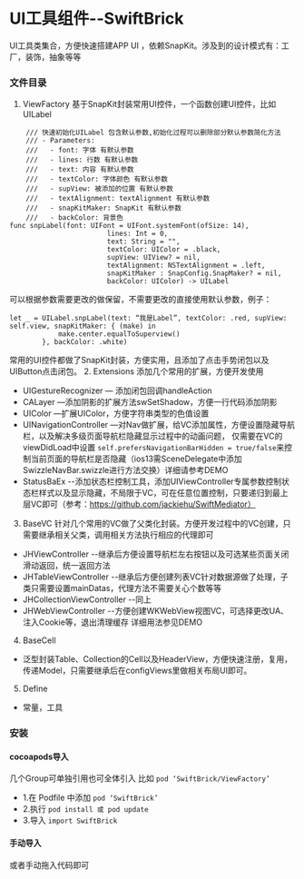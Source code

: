 # UI工具组件--SwiftBrick
UI工具类集合，方便快速搭建APP UI ，依赖SnapKit。涉及到的设计模式有：工厂，装饰，抽象等等
### 文件目录
1. ViewFactory
基于SnapKit封装常用UI控件，一个函数创建UI控件，比如UILabel
```
    /// 快速初始化UILabel 包含默认参数,初始化过程可以删除部分默认参数简化方法
    /// - Parameters:
    ///   - font: 字体 有默认参数
    ///   - lines: 行数 有默认参数
    ///   - text: 内容 有默认参数
    ///   - textColor: 字体颜色 有默认参数
    ///   - supView: 被添加的位置 有默认参数
    ///   - textAlignment: textAlignment 有默认参数
    ///   - snapKitMaker: SnapKit 有默认参数
    ///   - backColor: 背景色
func snpLabel(font: UIFont = UIFont.systemFont(ofSize: 14),
                        lines: Int = 0,
                        text: String = "",
                        textColor: UIColor = .black,
                        supView: UIView? = nil,
                        textAlignment: NSTextAlignment = .left,
                        snapKitMaker : SnapConfig.SnapMaker? = nil,
                        backColor: UIColor) -> UILabel
```
可以根据参数需要更改的做保留，不需要更改的直接使用默认参数，例子：
```
let _ = UILabel.snpLabel(text: “我是Label”, textColor: .red, supView: self.view, snapKitMaker: { (make) in
            make.center.equalToSuperview()
        }, backColor: .white)
```
常用的UI控件都做了SnapKit封装，方便实用，且添加了点击手势闭包以及UIButton点击闭包。
2. Extensions
添加几个常用的扩展，方便开发使用
* UIGestureRecognizer — 添加闭包回调handleAction
* CALayer  —添加阴影的扩展方法swSetShadow，方便一行代码添加阴影
* UIColor —扩展UIColor，方便字符串类型的色值设置
* UINavigationController —对Nav做扩展，给VC添加属性，方便设置隐藏导航栏，以及解决多级页面导航栏隐藏显示过程中的动画问题，
仅需要在VC的viewDidLoad中设置 `self.prefersNavigationBarHidden = true/false`来控制当前页面的导航栏是否隐藏（ios13需SceneDelegate中添加SwizzleNavBar.swizzle进行方法交换）详细请参考DEMO
* StatusBaEx --添加状态栏控制工具，添加UIViewController专属参数控制状态栏样式以及显示隐藏，不局限于VC，可在任意位置控制，只要递归到最上层VC即可（参考：https://github.com/jackiehu/SwiftMediator）
3. BaseVC
针对几个常用的VC做了父类化封装。方便开发过程中的VC创建，只需要继承相关父类，调用相关方法执行相应的代理即可
* JHViewController   --继承后方便设置导航栏左右按钮以及可选某些页面关闭滑动返回，统一返回方法
* JHTableViewController  --继承后方便创建列表VC针对数据源做了处理，子类只需要设置mainDatas，代理方法不需要关心个数等等
* JHCollectionViewController  --同上
* JHWebViewController --方便创建WKWebView视图VC，可选择更改UA、注入Cookie等，退出清理缓存
详细用法参见DEMO
4. BaseCell
* 泛型封装Table、Collection的Cell以及HeaderView，方便快速注册，复用，传递Model，只需要继承后在configViews里做相关布局UI即可。
5. Define
* 常量，工具

### 安装
#### cocoapods导入
几个Group可单独引用也可全体引入
比如 `pod ‘SwiftBrick/ViewFactory’`
* 1.在 Podfile 中添加 `pod ‘SwiftBrick’`
* 2.执行 `pod install 或 pod update`
* 3.导入 `import SwiftBrick`
#### 手动导入
或者手动拖入代码即可

